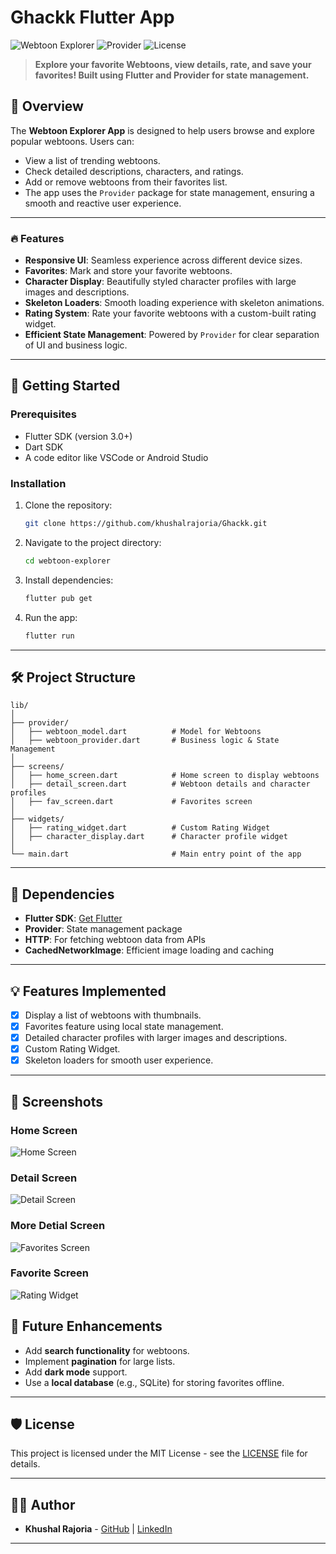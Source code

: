 # Ghackk Flutter App

![Webtoon Explorer](https://img.shields.io/badge/Flutter-v3.10-blue.svg) 
![Provider](https://img.shields.io/badge/State%20Management-Provider-green.svg) 
![License](https://img.shields.io/badge/License-MIT-yellow.svg)

> **Explore your favorite Webtoons, view details, rate, and save your favorites! Built using Flutter and Provider for state management.**

## 📱 Overview

The **Webtoon Explorer App** is designed to help users browse and explore popular webtoons. Users can:
- View a list of trending webtoons.
- Check detailed descriptions, characters, and ratings.
- Add or remove webtoons from their favorites list.
- The app uses the `Provider` package for state management, ensuring a smooth and reactive user experience.

---

### 🔥 Features
- **Responsive UI**: Seamless experience across different device sizes.
- **Favorites**: Mark and store your favorite webtoons.
- **Character Display**: Beautifully styled character profiles with large images and descriptions.
- **Skeleton Loaders**: Smooth loading experience with skeleton animations.
- **Rating System**: Rate your favorite webtoons with a custom-built rating widget.
- **Efficient State Management**: Powered by `Provider` for clear separation of UI and business logic.

---

## 🚀 Getting Started

### Prerequisites
- Flutter SDK (version 3.0+)
- Dart SDK
- A code editor like VSCode or Android Studio

### Installation

1. Clone the repository:

    ```bash
    git clone https://github.com/khushalrajoria/Ghackk.git
    ```

2. Navigate to the project directory:

    ```bash
    cd webtoon-explorer
    ```

3. Install dependencies:

    ```bash
    flutter pub get
    ```

4. Run the app:

    ```bash
    flutter run
    ```

---

## 🛠️ Project Structure

```
lib/
│
├── provider/
│   ├── webtoon_model.dart          # Model for Webtoons
│   ├── webtoon_provider.dart       # Business logic & State Management
│
├── screens/
│   ├── home_screen.dart            # Home screen to display webtoons
│   ├── detail_screen.dart          # Webtoon details and character profiles
│   ├── fav_screen.dart             # Favorites screen
│
├── widgets/
│   ├── rating_widget.dart          # Custom Rating Widget
│   ├── character_display.dart      # Character profile widget
│
└── main.dart                       # Main entry point of the app
```

---

## 🧩 Dependencies

- **Flutter SDK**: [Get Flutter](https://flutter.dev)
- **Provider**: State management package
- **HTTP**: For fetching webtoon data from APIs
- **CachedNetworkImage**: Efficient image loading and caching

---

## 💡 Features Implemented

- [x] Display a list of webtoons with thumbnails.
- [x] Favorites feature using local state management.
- [x] Detailed character profiles with larger images and descriptions.
- [x] Custom Rating Widget.
- [x] Skeleton loaders for smooth user experience.

---

## 📸 Screenshots

### Home Screen
![Home Screen](https://github.com/khushalrajoria/Ghackk/blob/main/screenshots/WhatsApp%20Image%202024-10-11%20at%2010.23.36%20PM.jpeg)  

### Detail Screen
![Detail Screen](https://github.com/khushalrajoria/Ghackk/blob/main/screenshots/WhatsApp%20Image%202024-10-11%20at%2010.23.35%20PM%20(1).jpeg)  

### More Detial Screen
![Favorites Screen](https://github.com/khushalrajoria/Ghackk/blob/main/screenshots/WhatsApp%20Image%202024-10-11%20at%2010.23.35%20PM%20(2).jpeg)  

### Favorite Screen
![Rating Widget](https://github.com/khushalrajoria/Ghackk/blob/main/screenshots/WhatsApp%20Image%202024-10-11%20at%2010.23.35%20PM.jpeg)  

## 🌟 Future Enhancements

- Add **search functionality** for webtoons.
- Implement **pagination** for large lists.
- Add **dark mode** support.
- Use a **local database** (e.g., SQLite) for storing favorites offline.

---

## 🛡️ License

This project is licensed under the MIT License - see the [LICENSE](LICENSE) file for details.

---

## 👨‍💻 Author

- **Khushal Rajoria** - [GitHub](https://github.com/khushalrajoria) | [LinkedIn](https://www.linkedin.com/in/khushal-rajoria-cse/)

---
